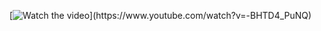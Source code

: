 [![Watch the video]([https://imgur.com/a/3QBhG9u.png](https://imgur.com/a/3QBhG9u))](https://www.youtube.com/watch?v=-BHTD4_PuNQ)
